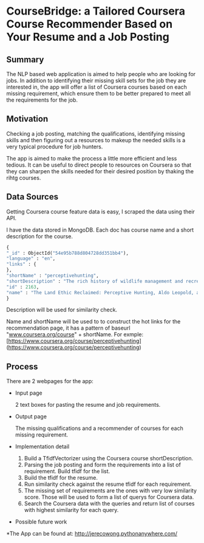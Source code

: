 # CourseBridge: a Tailored Coursera Course Recommender Based on Your Resume and a Job Posting

## Summary
The NLP based web application is aimed to help people who are looking for jobs. In addition to identifying their missing skill sets for the job they are interested in, the app will offer a list of Coursera courses based on each missing requirement, which ensure them to be better prepared to meet all the requirements for the job.

## Motivation
Checking a job posting, matching the qualifications, identifying missing skills and then figuring out a resources to makeup the needed skills is a very typical procedure for job hunters.

The app is aimed to make the process a little more efficient and less tedious. It can be useful to direct people to  resources on Coursera so that they can sharpen the skills needed for their desired position by thaking the rihtg courses.

## Data Sources
Getting Coursera course feature data is easy, I scraped the data using their API.

I have the data stored in MongoDB. Each doc has course name and a short description for the course.

```python
{
"_id" : ObjectId("54e95b788d804728dd351bb4"),
"language" : "en",
"links" : {
},
"shortName" : "perceptivehunting",
"shortDescription" : "The rich history of wildlife management and recreational hunting plays an important role in the evolving face of conservation. This course will explore the ethics, science, and democracy of conservation, hunting, and The Land Ethic in North America.",
"id" : 2163,
"name" : "The Land Ethic Reclaimed: Perceptive Hunting, Aldo Leopold, and Conservation"
}
```

Description will be used for similarity check.

Name and shortName will be used to to construct the hot links for the recommendation page, it has a pattern of
baseurl "www.coursera.org/course"  + shortName. For exmple: [https://www.coursera.org/course/perceptivehunting] (https://www.coursera.org/course/perceptivehunting)

## Process
There are 2 webpages for the app:

* Input page

	2 text boxes for pasting the resume and job requirements. 

* Output page

	The missing qualifications and a recommender of courses for each missing requirement.


* Implementation detail

	1. Build a TfidfVectorizer using the Coursera course shortDescription.
	2. Parsing the job posting and form the requirements into a list of requirement. Build tfidf for the list.
	3. Build the tfidf for the resume.
	4. Run similarity check against the resume tfidf for each requirement.
	5. The missing set of requirements are the ones with very low similarity score. Those will be used to form a list of querys for Coursera data.
	6. Search the Coursera data with the queries and return list of courses with highest similarity for each query.

* Possible future work

*The App can be found at:
http://jerecowong.pythonanywhere.com/